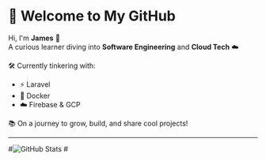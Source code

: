 # 🚀 Welcome to My GitHub  

Hi, I'm **James** 👋  
A curious learner diving into **Software Engineering** and **Cloud Tech** ☁️  

🛠 Currently tinkering with:  
- ⚡ Laravel  
- 🐳 Docker  
- ☁️ Firebase & GCP  

📚 On a journey to grow, build, and share cool projects!  

---

#![GitHub Stats](https://github-readme-stats.vercel.app/api?username=CactusJem&show_icons=true&theme=gruvbox) #
